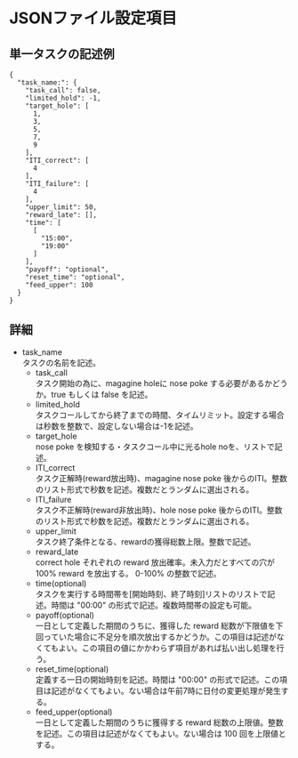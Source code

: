 # JSONファイル設定項目
## 単一タスクの記述例
```
{
  "task_name:": {
    "task_call": false,
    "limited_hold": -1,
    "target_hole": [
      1,
      3,
      5,
      7,
      9
    ],
    "ITI_correct": [
      4
    ],
    "ITI_failure": [
      4
    ],
    "upper_limit": 50,
    "reward_late": [],
    "time": [
      [
        "15:00",
        "19:00"
      ]
    ],
    "payoff": "optional",
    "reset_time": "optional",
    "feed_upper": 100
  }
}

```
## 詳細
- task_name  
タスクの名前を記述。
  - task_call   
  タスク開始の為に、magagine holeに nose poke する必要があるかどうか。true もしくは false を記述。
  - limited_hold  
  タスクコールしてから終了までの時間、タイムリミット。設定する場合は秒数を整数で、設定しない場合は-1を記述。
  - target_hole  
  nose poke を検知する・タスクコール中に光るhole noを、リストで記述。
  - ITI_correct  
  タスク正解時(reward放出時)、magagine nose poke 後からのITI。整数のリスト形式で秒数を記述。複数だとランダムに選出される。
  - ITI_failure  
  タスク不正解時(reward非放出時)、hole nose poke 後からのITI。整数のリスト形式で秒数を記述。複数だとランダムに選出される。
  - upper_limit  
  タスク終了条件となる、rewardの獲得総数上限。整数で記述。
  - reward_late  
  correct hole それぞれの reward 放出確率。未入力だとすべての穴が100% reward を放出する。 0-100% の整数で記述。
  - time(optional)  
  タスクを実行する時間帯を[開始時刻、終了時刻]リストのリストで記述。時間は "00:00" の形式で記述。複数時間帯の設定も可能。
  - payoff(optional)   
  一日として定義した期間のうちに、獲得した reward 総数が下限値を下回っていた場合に不足分を順次放出するかどうか。この項目は記述がなくてもよい。この項目の値にかかわらず項目があれば払い出し処理を行う。
  - reset_time(optional)   
  定義する一日の開始時刻を記述。時間は "00:00" の形式で記述。この項目は記述がなくてもよい。ない場合は午前7時に日付の変更処理が発生する。
  - feed_upper(optional)   
  一日として定義した期間のうちに獲得する reward 総数の上限値。整数を記述。この項目は記述がなくてもよい。ない場合は 100 回を上限値とする。
